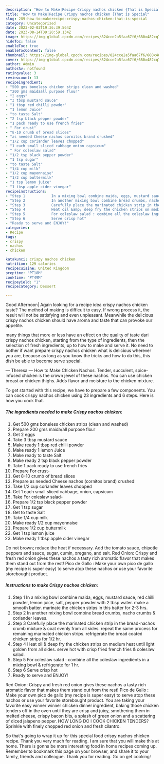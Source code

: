 ```yaml
---
description: "How to Make|Recipe Crispy nachos chicken {That is Special"
title: "How to Make|Recipe Crispy nachos chicken {That is Special"
slug: 289-how-to-makerecipe-crispy-nachos-chicken-that-is-special
category: Uncategorized
date: 2023-02-03T19:36:39.564Z
date: 2023-08-14T09:20:59.134Z
image: https://img-global.cpcdn.com/recipes/824cce2a5faa67f6/680x482cq70/crispy-nachos-chicken-recipe-main-photo.jpg
hideToc: false
enableToc: true
enableTocContent: false
thumbnail: https://img-global.cpcdn.com/recipes/824cce2a5faa67f6/680x482cq70/crispy-nachos-chicken-recipe-main-photo.jpg
cover: https://img-global.cpcdn.com/recipes/824cce2a5faa67f6/680x482cq70/crispy-nachos-chicken-recipe-main-photo.jpg
author: Admin
authorAv: notfound
ratingvalue: 3
reviewcount: 13
recipeingredient:
- "500 gms boneless chicken strips clean and washed"
- "200 gms maidaall purpose flour"
- "2 eggs"
- "3 tbsp mustard sauce"
- "1 tbsp red chilli powder"
- "1 lemon Juice"
- "to taste Salt"
- "2 tsp black pepper powder"
- "1 pack ready to use french fries"
- " For crust"
- "8-10 crumb of bread slices"
- "as needed Cheese nachos cornitos brand crushed"
- "1/2 cup coriander leaves chopped"
- "1 each small sliced cabbage onion capsicum"
- " For coleslaw salad"
- "1/2 tsp black pepper powder"
- "1 tsp sugar"
- "to taste Salt"
- "1/4 cup milk"
- "1/2 cup mayonnaise"
- "1/2 cup buttermilk"
- "1 tsp lemon juice"
- "1 tbsp apple cider vinegar"
recipeinstructions:
- "Step 1            In a mixing bowl combine maida, eggs, mustard sauce, red chilli powder, lemon juice, salt, pepper powder with 2 tbsp water. make a smooth batter. marinate the chicken strips in this batter for 2-3 hrs."
- "Step 2            In another mixing bowl combine bread crumbs, nacho crumbs &amp; coriander leaves."
- "Step 3            Carefully place the marinated chicken strip in the bread-nachos crumb mixture &amp; coat evenly from all sides. repeat the same process for remaining marinated chicken strips. refrigerate the bread coated chicken strips for 1/2 hr."
- "Step 4            Heat oil &amp; deep fry the chicken strips on medium heat until light golden from all sides.  serve hot with crisp fried french fries &amp; coleslaw salad."
- "Step 5            For coleslaw salad : combine all the coleslaw ingredients in a mixing bowl &amp; refrigerate for 1 hr."
- "Step 6            Serve crisp hot"
- "Ready to serve and ENJOY!"
categories:
- Recipe
tags:
- crispy
- nachos
- chicken

katakunci: crispy nachos chicken 
nutrition: 129 calories
recipecuisine: United Kingdom
preptime: "PT18M"
cooktime: "PT49M"
recipeyield: "1"
recipecategory: Dessert

---
```



Good Afternoon| Again looking for a recipe idea crispy nachos chicken taste? The method of making is difficult to easy. If wrong process it, the result will not be satisfying and even unpleasant. Meanwhile the delicious crispy nachos chicken should have aroma and taste that can provoke our appetite.






many things that more or less have an effect on the quality of taste dari crispy nachos chicken, starting from the type of ingredients, then the selection of fresh ingredients, up to how to make and serve it. No need to bother if want prepare crispy nachos chicken what is delicious wherever you are, because as long as you know the tricks and how to do this, this dish be able to become serve special.


— Theresa — How to Make Chicken Nachos. Tender, succulent, spice-infused chicken is the crown jewel of these nachos. You can use chicken breast or chicken thighs. Adds flavor and moisture to the chicken mixture.


To get started with this recipe, we have to prepare a few components. You can cook crispy nachos chicken using 23 ingredients and 6 steps. Here is how you cook that.

<!--inarticleads1-->

##### The ingredients needed to make Crispy nachos chicken:

1. Get 500 gms boneless chicken strips (clean and washed)
1. Prepare 200 gms maida/all purpose flour
1. Get 2 eggs
1. Take 3 tbsp mustard sauce
1. Make ready 1 tbsp red chilli powder
1. Make ready 1 lemon Juice
1. Make ready to taste Salt
1. Make ready 2 tsp black pepper powder
1. Take 1 pack ready to use french fries
1. Prepare  For crust-
1. Get 8-10 crumb of bread slices
1. Prepare as needed Cheese nachos (cornitos brand) crushed
1. Take 1/2 cup coriander leaves chopped
1. Get 1 each small sliced cabbage, onion, capsicum
1. Take  For coleslaw salad-
1. Prepare 1/2 tsp black pepper powder
1. Get 1 tsp sugar
1. Get to taste Salt
1. Take 1/4 cup milk
1. Make ready 1/2 cup mayonnaise
1. Prepare 1/2 cup buttermilk
1. Get 1 tsp lemon juice
1. Make ready 1 tbsp apple cider vinegar


Do not brown; reduce the heat if necessary. Add the tomato sauce, chipotle peppers and sauce, sugar, cumin, oregano, and salt. Red Onion: Crispy and fresh red onion gives these nachos a tasty rich aromatic flavor that makes them stand out from the rest! Pico de Gallo : Make your own pico de gallo (my recipe is super easy) to serve atop these nachos or use your favorite storebought product. 

<!--inarticleads2-->

##### Instructions to make Crispy nachos chicken:

1. Step 1            In a mixing bowl combine maida, eggs, mustard sauce, red chilli powder, lemon juice, salt, pepper powder with 2 tbsp water. make a smooth batter. marinate the chicken strips in this batter for 2-3 hrs.
1. Step 2            In another mixing bowl combine bread crumbs, nacho crumbs &amp; coriander leaves.
1. Step 3            Carefully place the marinated chicken strip in the bread-nachos crumb mixture &amp; coat evenly from all sides. repeat the same process for remaining marinated chicken strips. refrigerate the bread coated chicken strips for 1/2 hr.
1. Step 4            Heat oil &amp; deep fry the chicken strips on medium heat until light golden from all sides.  serve hot with crisp fried french fries &amp; coleslaw salad.
1. Step 5            For coleslaw salad : combine all the coleslaw ingredients in a mixing bowl &amp; refrigerate for 1 hr.
1. Step 6            Serve crisp hot
1. Ready to serve and ENJOY!

Red Onion: Crispy and fresh red onion gives these nachos a tasty rich aromatic flavor that makes them stand out from the rest! Pico de Gallo : Make your own pico de gallo (my recipe is super easy) to serve atop these nachos or use your favorite storebought product. You are taking your favorite easy winner winner chicken dinner ingredient, baking those chicken tenders off in the oven until they are crisp and juicy, smothering them in melted cheese, crispy bacon bits, a splash of green onion and a scattering of diced jalapeno pepper. HOW LONG DO I COOK CHICKEN TENDERS? Sprinkle with finely chopped red onion and fresh cilantro. 

So that's going to wrap it up for this special food crispy nachos chicken recipe. Thank you very much for reading. I am sure that you will make this at home. There is gonna be more interesting food in home recipes coming up. Remember to bookmark this page on your browser, and share it to your family, friends and colleague. Thank you for reading. Go on get cooking!
